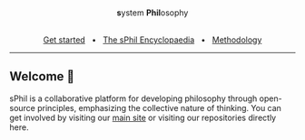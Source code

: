 <div align="center">
  <br />
  <p><b>s</b>ystem <b>Phil</b>osophy</p>

  <br />
  <a href="https://sphil.xyz/contributing">Get started</a>
  <span>&nbsp;&nbsp;•&nbsp;&nbsp;</span>
  <a href="https://sphil.xyz/">The sPhil Encyclopaedia</a>
  <span>&nbsp;&nbsp;•&nbsp;&nbsp;</span>
  <a href="https://sphil.xyz/contributing/methodology">Methodology</a>
  <br />
  <hr />
</div>

## Welcome 👋

sPhil is a collaborative platform for developing philosophy through open-source principles, emphasizing the collective nature of thinking. You can get involved by visiting our [main site](https://sphil.xyz) or visiting our repositories directly here.


<!--

**Here are some ideas to get you started:**

🙋‍♀️ A short introduction - what is your organization all about?
🌈 Contribution guidelines - how can the community get involved?
👩‍💻 Useful resources - where can the community find your docs? Is there anything else the community should know?
🍿 Fun facts - what does your team eat for breakfast?
🧙 Remember, you can do mighty things with the power of [Markdown](https://docs.github.com/github/writing-on-github/getting-started-with-writing-and-formatting-on-github/basic-writing-and-formatting-syntax)
-->
